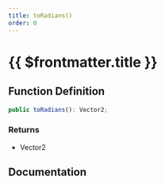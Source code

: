 ```yaml
---
title: toRadians()
order: 0
---
```


# {{ $frontmatter.title }}

## Function Definition

```ts
public toRadians(): Vector2;
```

### Returns

* Vector2

## Documentation

<!--@include: ./parts/toRadians.md-->
